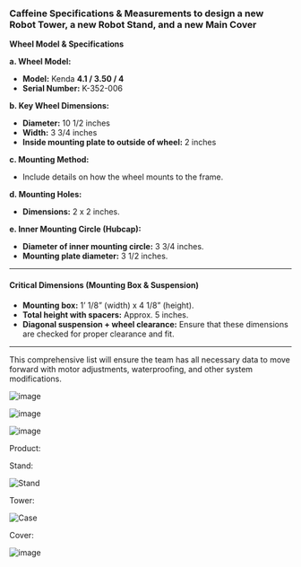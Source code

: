 ### Caffeine Specifications & Measurements to design a new Robot Tower, a new Robot Stand, and a new Main Cover


 **Wheel Model & Specifications**

**a. Wheel Model:**
- **Model:** Kenda **4.1 / 3.50 / 4**
- **Serial Number:** K-352-006

**b. Key Wheel Dimensions:**
- **Diameter:** 10 1/2 inches
- **Width:** 3 3/4 inches
- **Inside mounting plate to outside of wheel:** 2 inches

**c. Mounting Method:**
- Include details on how the wheel mounts to the frame.

**d. Mounting Holes:**
- **Dimensions:** 2 x 2 inches.

**e. Inner Mounting Circle (Hubcap):**
- **Diameter of inner mounting circle:** 3 3/4 inches.
- **Mounting plate diameter:** 3 1/2 inches.

---

####  **Critical Dimensions (Mounting Box & Suspension)**

- **Mounting box:** 1’ 1/8” (width) x 4 1/8” (height). 
- **Total height with spacers:** Approx. 5 inches.
- **Diagonal suspension + wheel clearance:** Ensure that these dimensions are checked for proper clearance and fit. 

---

This comprehensive list will ensure the team has all necessary data to move forward with motor adjustments, waterproofing, and other system modifications.


![image](https://github.com/user-attachments/assets/732bb6fd-14ab-4502-91a5-79b01a400f2e)

![image](https://github.com/user-attachments/assets/1ef5d50e-ad5f-4c51-bbb5-a333dfc0b923)

![image](https://github.com/user-attachments/assets/f9767df1-5455-4527-abb6-76d5904b9e8b)


Product:

Stand:


![Stand](https://github.com/user-attachments/assets/468fbd64-fc86-4552-8709-1db690c42082)

Tower:


![Case](https://github.com/user-attachments/assets/5105875d-5f1f-4cc2-9bdd-8e96392efe83)

Cover: 


![image](https://github.com/user-attachments/assets/16ad50c4-cea4-43ce-9444-9bf1d034fede)




